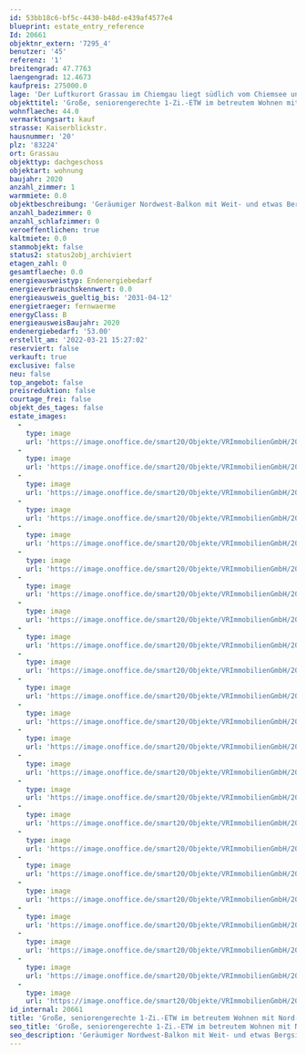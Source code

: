 ```yaml
---
id: 53bb18c6-bf5c-4430-b48d-e439af4577e4
blueprint: estate_entry_reference
Id: 20661
objektnr_extern: '7295_4'
benutzer: '45'
referenz: '1'
breitengrad: 47.7763
laengengrad: 12.4673
kaufpreis: 275000.0
lage: 'Der Luftkurort Grassau im Chiemgau liegt südlich vom Chiemsee und ist das Zentrum vom beliebten Achental mit bester Versorgung in vielerlei Hinsicht *** Nur wenige Gehminuten zu großen Supermärkten und zum erholsamen Achendamm *** Ganz nahe u.a. auch: 18-Loch-Golfplatz, viele Wander- und Radwege z.B. im Naturschutzgebiet Kendlmühlfilzn, der Reifinger Badesee, die Hochplatten-Sesselliftbahn usw. *** Am ruhigen Ende einer Sackgasse im südlichen Ortsbereich an freien Wiesen *** Im 3. Stock unterm Dach eines nach KfW 55-Standard gebauten Senioren- und Pflegeheims, in dem es 21 betreute Wohnungen, 94 Pflegeappartements und eine Tagespflegeeinrichtung gibt.'
objekttitel: 'Große, seniorengerechte 1-Zi.-ETW im betreutem Wohnen mit Nord-West-Balkon'
wohnflaeche: 44.0
vermarktungsart: kauf
strasse: Kaiserblickstr.
hausnummer: '20'
plz: '83224'
ort: Grassau
objekttyp: dachgeschoss
objektart: wohnung
baujahr: 2020
anzahl_zimmer: 1
warmmiete: 0.0
objektbeschreibung: 'Geräumiger Nordwest-Balkon mit Weit- und etwas Bergsicht. Er ist überdacht und wirkt gemütlich dank Naturholz-Lärchenfassade und Sichtdachstuhl *** Im großen Wohn-/Ess-/Schlafraum wäre auch eine Teil-Trennwand möglich *** Zeitlose, großformatige Fliesen barrierefrei mit Fußbodenheizung *** Duschbad mit Glaskabine *** Elegante weiße Zimmer- und Balkontüren *** Einbauküche mit Geschirrspüler. Das andere Inventar in den Bildern wird noch entfernt *** Praktische Abstellkammer mit Waschmaschinen-/Trocknerplatz *** Elektrische Außenrollos und kontrollierte Lüftung *** Speicherabteil gegenüber der Wohnungstür *** Personen- und Bettenlift *** 24-Stunden-Notruf obligatorisch gegen Gebühr *** Hausgeld mtl. 249,- € ( davon 28,- € Rücklagenansparung). 53 € mtl. für den globalen Betreuungsvertrag mit der Senioren-/Pflegeheim-Betreibergesellschaft im Haus *** Im Preis enthalten: Zur Wohnung wurden vom Bauträger auch ca. 10 m² Anteil an gemeinschaftlichen Flächen erworben, weil diese wegen der alters- bzw. behindertengerechten Bauweise überdurchschnittlich dimensioniert sind und es auch einen Gemeinschaftsraum gibt *** Fahrradraum neben dem Kfz-Stellplatz *** Die Bauträgergewährleistung läuft noch bis Februar 2026 *** Die Hausverwaltung bietet auch eine Mietverwaltung an'
anzahl_badezimmer: 0
anzahl_schlafzimmer: 0
veroeffentlichen: true
kaltmiete: 0.0
stammobjekt: false
status2: status2obj_archiviert
etagen_zahl: 0
gesamtflaeche: 0.0
energieausweistyp: Endenergiebedarf
energieverbrauchskennwert: 0.0
energieausweis_gueltig_bis: '2031-04-12'
energietraeger: fernwaerme
energyClass: B
energieausweisBaujahr: 2020
endenergiebedarf: '53.00'
erstellt_am: '2022-03-21 15:27:02'
reserviert: false
verkauft: true
exclusive: false
neu: false
top_angebot: false
preisreduktion: false
courtage_frei: false
objekt_des_tages: false
estate_images:
  -
    type: image
    url: 'https://image.onoffice.de/smart20/Objekte/VRImmobilienGmbH/20661/72996ad0-98e1-447b-84e8-f0279994b582.jpg'
  -
    type: image
    url: 'https://image.onoffice.de/smart20/Objekte/VRImmobilienGmbH/20661/273df7dc-3f32-4f70-841a-72673db3b1a4.jpg'
  -
    type: image
    url: 'https://image.onoffice.de/smart20/Objekte/VRImmobilienGmbH/20661/f50313dc-b431-43fc-8c21-6a054afa3f9f.jpg'
  -
    type: image
    url: 'https://image.onoffice.de/smart20/Objekte/VRImmobilienGmbH/20661/ae2685b2-cc70-40b0-b412-e3036f76969e.jpg'
  -
    type: image
    url: 'https://image.onoffice.de/smart20/Objekte/VRImmobilienGmbH/20661/55c8d13f-4c86-457a-8c39-c1369a29d8a2.jpg'
  -
    type: image
    url: 'https://image.onoffice.de/smart20/Objekte/VRImmobilienGmbH/20661/8ddf16ae-f475-49e0-97f2-faf710969f70.jpg'
  -
    type: image
    url: 'https://image.onoffice.de/smart20/Objekte/VRImmobilienGmbH/20661/940d9e74-cb26-43d2-acdb-b4eda95e8f86.jpg'
  -
    type: image
    url: 'https://image.onoffice.de/smart20/Objekte/VRImmobilienGmbH/20661/f021a58d-dd52-4f5e-a227-089fc3e7ff9d.jpg'
  -
    type: image
    url: 'https://image.onoffice.de/smart20/Objekte/VRImmobilienGmbH/20661/bacbbf10-2635-4b7c-bcbc-f80d918a89dd.jpg'
  -
    type: image
    url: 'https://image.onoffice.de/smart20/Objekte/VRImmobilienGmbH/20661/db75e1ed-0cf3-4c17-925b-7d7f7be2941d.jpg'
  -
    type: image
    url: 'https://image.onoffice.de/smart20/Objekte/VRImmobilienGmbH/20661/a71aff84-baf4-4840-a2b3-43e71512ebc3.jpg'
  -
    type: image
    url: 'https://image.onoffice.de/smart20/Objekte/VRImmobilienGmbH/20661/471e37b1-713e-4432-b469-4821dcee1ad3.jpg'
  -
    type: image
    url: 'https://image.onoffice.de/smart20/Objekte/VRImmobilienGmbH/20661/84879168-517f-422a-b14c-f1e2126fc91c.jpg'
  -
    type: image
    url: 'https://image.onoffice.de/smart20/Objekte/VRImmobilienGmbH/20661/0b7ae6c8-c921-4949-9660-3c702c21c74e.jpg'
  -
    type: image
    url: 'https://image.onoffice.de/smart20/Objekte/VRImmobilienGmbH/20661/a24e0aab-73c1-48c9-bb13-cdda79b3904c.jpg'
  -
    type: image
    url: 'https://image.onoffice.de/smart20/Objekte/VRImmobilienGmbH/20661/f316eec3-435f-4b62-b069-cb0febc54711.jpg'
  -
    type: image
    url: 'https://image.onoffice.de/smart20/Objekte/VRImmobilienGmbH/20661/a5a2754c-1ddc-401f-b593-5a5ad8fd7632.jpg'
  -
    type: image
    url: 'https://image.onoffice.de/smart20/Objekte/VRImmobilienGmbH/20661/a43df333-3e65-4ff6-a141-d9ee2cb4a4f3.jpg'
  -
    type: image
    url: 'https://image.onoffice.de/smart20/Objekte/VRImmobilienGmbH/20661/c78e0cc4-0589-493c-aedc-54066313bde2.jpg'
  -
    type: image
    url: 'https://image.onoffice.de/smart20/Objekte/VRImmobilienGmbH/20661/53ec241b-ae82-45f1-bb95-78c891b3032b.jpg'
  -
    type: image
    url: 'https://image.onoffice.de/smart20/Objekte/VRImmobilienGmbH/20661/e90b4966-9ee4-489a-b7a5-b510c8982cb1.jpg'
  -
    type: image
    url: 'https://image.onoffice.de/smart20/Objekte/VRImmobilienGmbH/20661/d52d17be-2e89-446a-9ba4-3a5a32d4a656.jpg'
  -
    type: image
    url: 'https://image.onoffice.de/smart20/Objekte/VRImmobilienGmbH/20661/25b732ea-8089-4679-9590-5a98488728e3.jpg'
id_internal: 20661
title: 'Große, seniorengerechte 1-Zi.-ETW im betreutem Wohnen mit Nord-West-Balkon'
seo_title: 'Große, seniorengerechte 1-Zi.-ETW im betreutem Wohnen mit Nord-West-Balkon'
seo_description: 'Geräumiger Nordwest-Balkon mit Weit- und etwas Bergsicht. Er ist überdacht und wirkt gemütlich dank Naturholz-Lärchenfassade und Sichtdachstuhl *** Im groß'
---
```


